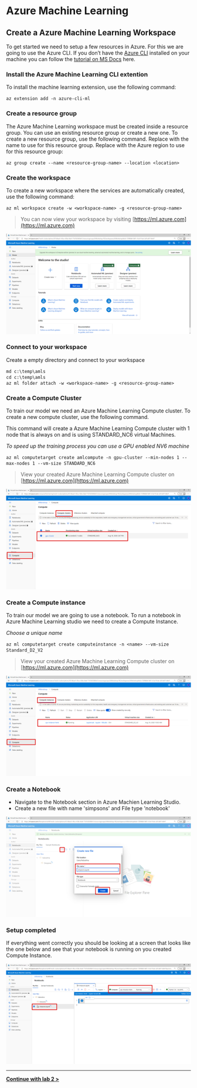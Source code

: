 # Azure Machine Learning 


## Create a Azure Machine Learning Workspace

To get started we need to setup a few resources in Azure. For this we are going to use the Azure CLI. If you don’t have the 
[Azure CLI](https://docs.microsoft.com/en-us/cli/azure/?WT.mc_id=aiapril-blog-heboelma&view=gaic-github-latest) 
installed on your machine you can follow the 
[tutorial on MS Docs](https://docs.microsoft.com/en-us/cli/azure/install-azure-cli?WT.mc_id=gaic-github-heboelma&view=azure-cli-latest) here.


### Install the Azure Machine Learning CLI extention
To install the machine learning extension, use the following command:
```
az extension add -n azure-cli-ml
```

### Create a resource group
The Azure Machine Learning workspace must be created inside a resource group. You can use an existing resource group or create a new one. To create a new resource group, use the following command. Replace <resource-group-name> with the name to use for this resource group. Replace <location> with the Azure region to use for this resource group:
```
az group create --name <resource-group-name> --location <location>
```

### Create the workspace
To create a new workspace where the services are automatically created, use the following command:
```
az ml workspace create -w <workspace-name> -g <resource-group-name>
```

> You can now view your workspace by visiting [https://ml.azure.com](https://ml.azure.com)

![Azure Machine Learning studio](img/ml-studio.png)


### Connect to your workspace

Create a empty directory and connect to your workspace
```
md c:\temp\amls
cd c:\temp\amls
az ml folder attach -w <workspace-name> -g <resource-group-name>
```

### Create a Compute Cluster
To train our model we need an Azure Machine Learning Compute cluster. To create a new compute cluster, use the following command.   

This command will create a Azure Machine Learning Compute cluster with 1 node that is always on and is using STANDARD_NC6 virtual Machines.

*To speed up the training process you can use a GPU enabled NV6 machine*

```
az ml computetarget create amlcompute -n gpu-cluster --min-nodes 1 --max-nodes 1 --vm-size STANDARD_NC6
```

> View your created Azure Machine Learning Compute cluster on [https://ml.azure.com](https://ml.azure.com)

![Create Azure Machine Learning Compute](img/create-amlc.png)


### Create a Compute instance

To train our model we are going to use a notebook. To run a notebook in Azure Machine Learning studio we need to create a Compute Instance.

*Choose a unique name*

```
az ml computetarget create computeinstance -n <name> --vm-size Standard_D2_V2
```

> View your created Azure Machine Learning Compute cluster on [https://ml.azure.com](https://ml.azure.com)

![Create Azure Machine Learning Compute Instance](img/create-ci.png)

### Create a Notebook

- Navigate to the Notebook section in Azure Machien Learning Studio. 
- Create a new file with name 'simpsons' and File type 'notebook'

![Create new folder](img/notebook-new-file.png)


### Setup completed

If everything went correctly you should be looking at a screen that looks like the one below and see that your notebook is running on you created Compute Instance.

![Create new folder](img/notebook-created.png)

----

**[Continue with lab 2 >](lab-2.md)**

